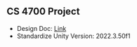## CS 4700 Project

- Design Doc: [Link](https://github.com/Remrem1645/CS4700-Final-Project-Design-Doc)
- Standardize Unity Version: 2022.3.50f1
